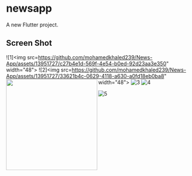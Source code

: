# newsapp

A new Flutter project.

## Screen Shot
![1]<img src=https://github.com/mohamedkhaled239/News-App/assets/13951727/c27b4e1d-569f-4e54-b0ed-92d23aa3e350" width="48">
![2]<img src=https://github.com/mohamedkhaled239/News-App/assets/13951727/33621b4c-0629-4118-a630-a0fd18eb0ba8" width="48">
<a href="url"><img src="[http://url.to/image.png](https://github.com/mohamedkhaled239/News-App/assets/13951727/529fd209-b7ce-4bec-b54a-c88597dacae2)" align="left" height="248" width="248" ></a>
![3](https://github.com/mohamedkhaled239/News-App/assets/13951727/529fd209-b7ce-4bec-b54a-c88597dacae2) 
![4](https://github.com/mohamedkhaled239/News-App/assets/13951727/097d5318-ec8b-4857-bc96-ab87cb8cb16c)

![5](https://github.com/mohamedkhaled239/News-App/assets/13951727/b13b3af5-386e-44c2-a6ef-769abe6db38a )

